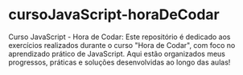 # cursoJavaScript-horaDeCodar
 Curso JavaScript - Hora de Codar: Este repositório é dedicado aos exercícios realizados durante o curso "Hora de Codar", com foco no aprendizado prático de JavaScript. Aqui estão organizados meus progressos, práticas e soluções desenvolvidas ao longo das aulas!

